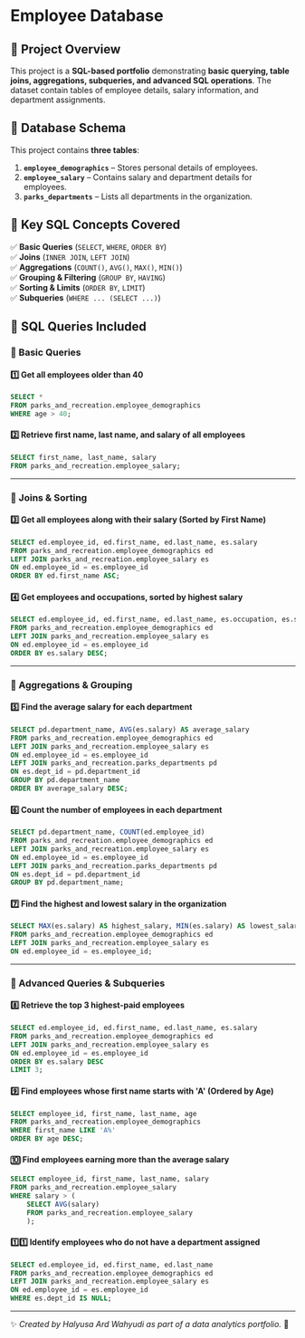 # Employee Database


## 📌 Project Overview  
This project is a **SQL-based portfolio** demonstrating **basic querying, table joins, aggregations, subqueries, and advanced SQL operations**. The dataset contain tables of employee details, salary information, and department assignments.  


## 📂 Database Schema  

This project contains **three tables**:  

1. **`employee_demographics`** – Stores personal details of employees.  
2. **`employee_salary`** – Contains salary and department details for employees.  
3. **`parks_departments`** – Lists all departments in the organization.  

## 📌 Key SQL Concepts Covered  
✅ **Basic Queries** (`SELECT`, `WHERE`, `ORDER BY`)  
✅ **Joins** (`INNER JOIN`, `LEFT JOIN`)  
✅ **Aggregations** (`COUNT()`, `AVG()`, `MAX()`, `MIN()`)  
✅ **Grouping & Filtering** (`GROUP BY`, `HAVING`)  
✅ **Sorting & Limits** (`ORDER BY`, `LIMIT`)  
✅ **Subqueries** (`WHERE ... (SELECT ...)`)  


## 📜 SQL Queries Included  

### 🔹 Basic Queries  
#### 1️⃣ Get all employees older than 40  
```sql
SELECT * 
FROM parks_and_recreation.employee_demographics
WHERE age > 40;
```

#### 2️⃣ Retrieve first name, last name, and salary of all employees  
```sql
SELECT first_name, last_name, salary
FROM parks_and_recreation.employee_salary;
```

---

### 🔹 Joins & Sorting  
#### 3️⃣ Get all employees along with their salary (Sorted by First Name)  
```sql
SELECT ed.employee_id, ed.first_name, ed.last_name, es.salary
FROM parks_and_recreation.employee_demographics ed 
LEFT JOIN parks_and_recreation.employee_salary es 
ON ed.employee_id = es.employee_id
ORDER BY ed.first_name ASC;
```

#### 4️⃣ Get employees and occupations, sorted by highest salary  
```sql
SELECT ed.employee_id, ed.first_name, ed.last_name, es.occupation, es.salary
FROM parks_and_recreation.employee_demographics ed 
LEFT JOIN parks_and_recreation.employee_salary es
ON ed.employee_id = es.employee_id
ORDER BY es.salary DESC;
```

---

### 🔹 Aggregations & Grouping  
#### 5️⃣ Find the average salary for each department  
```sql
SELECT pd.department_name, AVG(es.salary) AS average_salary 
FROM parks_and_recreation.employee_demographics ed 
LEFT JOIN parks_and_recreation.employee_salary es 
ON ed.employee_id = es.employee_id
LEFT JOIN parks_and_recreation.parks_departments pd
ON es.dept_id = pd.department_id
GROUP BY pd.department_name 
ORDER BY average_salary DESC;
```

#### 6️⃣ Count the number of employees in each department  
```sql
SELECT pd.department_name, COUNT(ed.employee_id)
FROM parks_and_recreation.employee_demographics ed
LEFT JOIN parks_and_recreation.employee_salary es
ON ed.employee_id = es.employee_id
LEFT JOIN parks_and_recreation.parks_departments pd
ON es.dept_id = pd.department_id
GROUP BY pd.department_name;
```

#### 7️⃣ Find the highest and lowest salary in the organization  
```sql
SELECT MAX(es.salary) AS highest_salary, MIN(es.salary) AS lowest_salary
FROM parks_and_recreation.employee_demographics ed
LEFT JOIN parks_and_recreation.employee_salary es
ON ed.employee_id = es.employee_id;
```

---

### 🔹 Advanced Queries & Subqueries  
#### 8️⃣ Retrieve the top 3 highest-paid employees  
```sql
SELECT ed.employee_id, ed.first_name, ed.last_name, es.salary
FROM parks_and_recreation.employee_demographics ed 
LEFT JOIN parks_and_recreation.employee_salary es
ON ed.employee_id = es.employee_id
ORDER BY es.salary DESC 
LIMIT 3;
```

#### 9️⃣ Find employees whose first name starts with 'A' (Ordered by Age)  
```sql
SELECT employee_id, first_name, last_name, age 
FROM parks_and_recreation.employee_demographics
WHERE first_name LIKE 'A%' 
ORDER BY age DESC;
```

#### 🔟 Find employees earning more than the average salary  
```sql
SELECT employee_id, first_name, last_name, salary
FROM parks_and_recreation.employee_salary
WHERE salary > (
	SELECT AVG(salary)
    FROM parks_and_recreation.employee_salary
    );
```

#### 1️⃣1️⃣ Identify employees who do not have a department assigned  
```sql
SELECT ed.employee_id, ed.first_name, ed.last_name
FROM parks_and_recreation.employee_demographics ed 
LEFT JOIN parks_and_recreation.employee_salary es 
ON ed.employee_id = es.employee_id
WHERE es.dept_id IS NULL;
```

---
✨ _Created by Halyusa Ard Wahyudi as part of a data analytics portfolio._ 🚀


